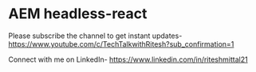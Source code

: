 # AEM headless-react

Please subscribe the channel to get instant updates- https://www.youtube.com/c/TechTalkwithRitesh?sub_confirmation=1

Connect with me on LinkedIn- https://www.linkedin.com/in/riteshmittal21
